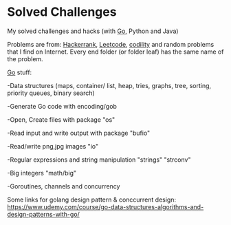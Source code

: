 # Solved Challenges

My solved challenges and hacks (with [Go](https://golang.org), Python and Java)

Problems are from: [Hackerrank](https://www.hackerrank.com/challenges), [Leetcode](https://leetcode.com/problemset/all/), [codility](https://codility.com) and random problems that I find on Internet.
Every end folder (or folder leaf) has the same name of the problem.


[Go](https://golang.org) stuff:

-Data structures (maps, container/ list, heap, tries, graphs, tree, sorting, priority queues, binary search)

-Generate Go code with encoding/gob

-Open, Create files with package "os"

-Read input and write output with package "bufio"

-Read/write png,jpg images "io"

-Regular expressions and string manipulation "strings" "strconv"

-Big integers "math/big"

-Goroutines, channels and concurrency

Some links for golang design pattern & conccurrent design:
https://www.udemy.com/course/go-data-structures-algorithms-and-design-patterns-with-go/

